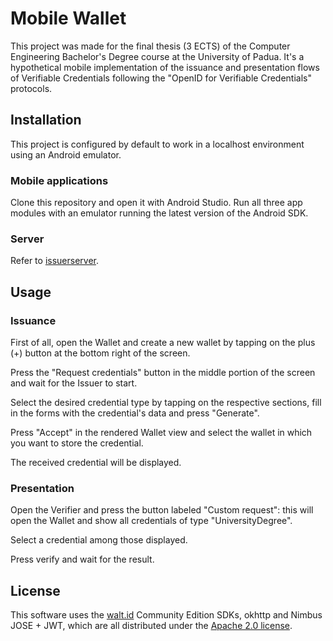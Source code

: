 # Mobile Wallet
This project was made for the final thesis (3 ECTS) of the Computer Engineering Bachelor's Degree course at the University of Padua. It's a hypothetical mobile implementation of the issuance and presentation flows of Verifiable Credentials following the "OpenID for Verifiable Credentials" protocols.


## Installation
This project is configured by default to work in a localhost environment using an Android emulator.
### Mobile applications
Clone this repository and open it with Android Studio. Run all three app modules with an emulator running the latest version of the Android SDK.
### Server
Refer to [issuerserver](https://github.com/davidodev3/issuerserver).

## Usage


### Issuance 
First of all, open the Wallet and create a new wallet by tapping on the plus (+) button at the bottom right of the screen.

Press the "Request credentials" button in the middle portion of the screen and wait for the Issuer to start.

Select the desired credential type by tapping on the respective sections, fill in the forms with the credential's data and press "Generate".

Press "Accept" in the rendered Wallet view and select the wallet in which you want to store the credential.


The received credential will be displayed.

### Presentation
Open the Verifier and press the button labeled "Custom request": this will open the Wallet and show all credentials of type "UniversityDegree". 

Select a credential among those displayed.

Press verify and wait for the result.


## License
This software uses the [walt.id](https://walt.id/) Community Edition SDKs, okhttp and Nimbus JOSE + JWT, which are all distributed under the [Apache 2.0 license](https://www.apache.org/licenses/LICENSE-2.0).